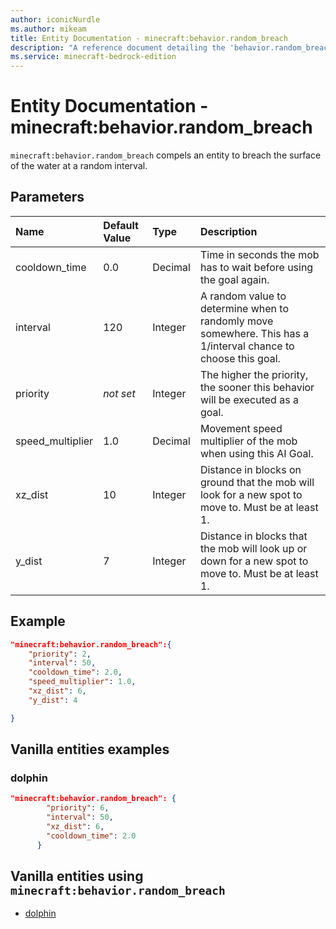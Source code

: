 ```yaml
---
author: iconicNurdle
ms.author: mikeam
title: Entity Documentation - minecraft:behavior.random_breach
description: "A reference document detailing the 'behavior.random_breach' entity goal"
ms.service: minecraft-bedrock-edition
---
```


# Entity Documentation - minecraft:behavior.random_breach

`minecraft:behavior.random_breach` compels an entity to breach the surface of the water at a random interval.

## Parameters

|Name |Default Value  |Type  |Description  |
|:----------|:----------|:----------|:----------|
|cooldown_time| 0.0| Decimal| Time in seconds the mob has to wait before using the goal again. |
|interval| 120| Integer| A random value to determine when to randomly move somewhere. This has a 1/interval chance to choose this goal. |
|priority|*not set*|Integer|The higher the priority, the sooner this behavior will be executed as a goal.|
|speed_multiplier| 1.0| Decimal| Movement speed multiplier of the mob when using this AI Goal. |
|xz_dist| 10| Integer| Distance in blocks on ground that the mob will look for a new spot to move to. Must be at least 1. |
| y_dist| 7| Integer| Distance in blocks that the mob will look up or down for a new spot to move to. Must be at least 1. |

## Example

```json
"minecraft:behavior.random_breach":{
    "priority": 2,
    "interval": 50,
    "cooldown_time": 2.0,
    "speed_multiplier": 1.0,
    "xz_dist": 6,
    "y_dist": 4

}
```

## Vanilla entities examples

### dolphin

```json
"minecraft:behavior.random_breach": {
        "priority": 6,
        "interval": 50,
        "xz_dist": 6,
        "cooldown_time": 2.0
      }
```

## Vanilla entities using `minecraft:behavior.random_breach`

- [dolphin](../../../../Source/VanillaBehaviorPack_Snippets/entities/dolphin.md)

